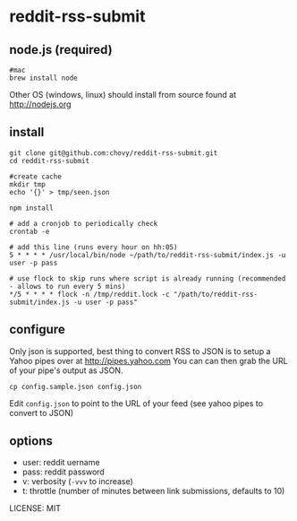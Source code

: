 reddit-rss-submit
=============

## node.js (required)

	#mac
	brew install node

Other OS (windows, linux) should install from source found at http://nodejs.org

## install

    git clone git@github.com:chovy/reddit-rss-submit.git
    cd reddit-rss-submit
    
    #create cache
    mkdir tmp
    echo '{}' > tmp/seen.json
    
    npm install

    # add a cronjob to periodically check
    crontab -e

    # add this line (runs every hour on hh:05)
    5 * * * * /usr/local/bin/node ~/path/to/reddit-rss-submit/index.js -u user -p pass
    
    # use flock to skip runs where script is already running (recommended - allows to run every 5 mins)
    */5 * * * * flock -n /tmp/reddit.lock -c "/path/to/reddit-rss-submit/index.js -u user -p pass"

## configure

Only json is supported, best thing to convert RSS to JSON is to setup a Yahoo pipes over at http://pipes.yahoo.com
You can can then grab the URL of your pipe's output as JSON.

	cp config.sample.json config.json
	
Edit `config.json` to point to the URL of your feed (see yahoo pipes to convert to JSON)

## options

- user: reddit uername
- pass: reddit password
- v: verbosity (`-vvv` to increase)
- t: throttle (number of minutes between link submissions, defaults to 10)

LICENSE: MIT
